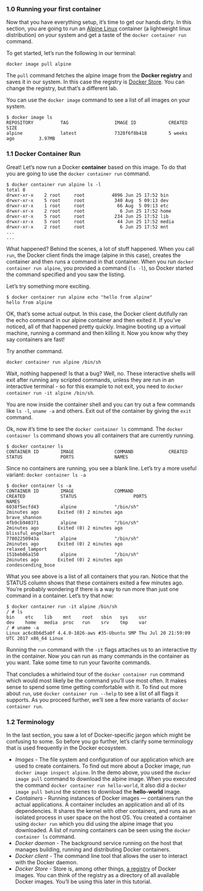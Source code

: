### 1.0 Running your first container

Now that you have everything setup, it’s time to get our hands dirty. In this section, you are going to run an [Alpine Linux](http://www.alpinelinux.org/) container (a lightweight linux distribution) on your system and get a taste of the `docker container run` command.

To get started, let’s run the following in our terminal:

```
docker image pull alpine
```

The `pull` command fetches the alpine image from the **Docker registry** and saves it in our system. In this case the registry is [Docker Store](https://store.docker.com/). You can change the registry, but that’s a different lab.

You can use the `docker image` command to see a list of all images on your system.

```
$ docker image ls
REPOSITORY          TAG                 IMAGE ID            CREATED             SIZE
alpine              latest              7328f6f8b418        5 weeks ago         3.97MB
```

### 1.1 Docker Container Run
Great! Let’s now run a Docker **container** based on this image. To do that you are going to use the `docker container run` command.

```
$ docker container run alpine ls -l
total 8
drwxr-xr-x    2 root     root          4096 Jun 25 17:52 bin
drwxr-xr-x    5 root     root           340 Aug  5 09:13 dev
drwxr-xr-x    1 root     root            66 Aug  5 09:13 etc
drwxr-xr-x    2 root     root             6 Jun 25 17:52 home
drwxr-xr-x    5 root     root           234 Jun 25 17:52 lib
drwxr-xr-x    5 root     root            44 Jun 25 17:52 media
drwxr-xr-x    2 root     root             6 Jun 25 17:52 mnt
...
...
```

What happened? Behind the scenes, a lot of stuff happened. When you call `run`, the Docker client finds the image (alpine in this case), creates the container and then runs a command in that container. When you run `docker container run alpine`, you provided a command (`ls -l`), so Docker started the command specified and you saw the listing.

Let’s try something more exciting.

```
$ docker container run alpine echo "hello from alpine"
hello from alpine
```

OK, that’s some actual output. In this case, the Docker client dutifully ran the echo command in our alpine container and then exited it. If you’ve noticed, all of that happened pretty quickly. Imagine booting up a virtual machine, running a command and then killing it. Now you know why they say containers are fast!

Try another command.

```
docker container run alpine /bin/sh
```

Wait, nothing happened! Is that a bug? Well, no. These interactive shells will exit after running any scripted commands, unless they are run in an interactive terminal - so for this example to not exit, you need to `docker container run -it alpine /bin/sh`.

You are now inside the container shell and you can try out a few commands like `ls -l`, `uname -a` and others. Exit out of the container by giving the `exit` command.

Ok, now it’s time to see the `docker container ls` command. The `docker container ls` command shows you all containers that are currently running.

```
$ docker container ls
CONTAINER ID        IMAGE               COMMAND             CREATED             STATUS              PORTS               NAMES
```

Since no containers are running, you see a blank line. Let’s try a more useful variant: `docker container ls -a`

```
$ docker container ls -a
CONTAINER ID        IMAGE               COMMAND                  CREATED             STATUS                     PORTS               NAMES
6038f5ecfd43        alpine              "/bin/sh"                2minutes ago       Exited (0) 2 minutes ago                       brave_shannon
4fb9cb940371        alpine              "/bin/sh"                2minutes ago       Exited (0) 2 minutes ago                       blissful_engelbart
77802250943a        alpine              "/bin/sh"                2minutes ago       Exited (0) 2 minutes ago                       relaxed_lamport
151beb86a150        alpine              "/bin/sh"                2minutes ago       Exited (0) 2 minutes ago                       condescending_bose
```

What you see above is a list of all containers that you ran. Notice that the STATUS column shows that these containers exited a few minutes ago. You’re probably wondering if there is a way to run more than just one command in a container. Let’s try that now:

```
$ docker container run -it alpine /bin/sh
/ # ls
bin    etc    lib    mnt    root   sbin   sys    usr
dev    home   media  proc   run    srv    tmp    var
/ # uname -a
Linux ac6c8b6d5a0f 4.4.0-1026-aws #35-Ubuntu SMP Thu Jul 20 21:59:09 UTC 2017 x86_64 Linux
```

Running the `run` command with the `-it` flags attaches us to an interactive tty in the container. Now you can run as many commands in the container as you want. Take some time to run your favorite commands.

That concludes a whirlwind tour of the `docker container run` command which would most likely be the command you’ll use most often. It makes sense to spend some time getting comfortable with it. To find out more about `run`, use `docker container run --help` to see a list of all flags it supports. As you proceed further, we’ll see a few more variants of `docker container run`.

### 1.2 Terminology

In the last section, you saw a lot of Docker-specific jargon which might be confusing to some. So before you go further, let’s clarify some terminology that is used frequently in the Docker ecosystem.

- *Images* - The file system and configuration of our application which are used to create containers. To find out more about a Docker image, run `docker image inspect alpine`. In the demo above, you used the `docker image pull` command to download the alpine image. When you executed the command `docker container run hello-world`, it also did a `docker image pull behind` the scenes to download the **hello-world** image.
- *Containers* - Running instances of Docker images — containers run the actual applications. A container includes an application and all of its dependencies. It shares the kernel with other containers, and runs as an isolated process in user space on the host OS. You created a container using `docker run` which you did using the alpine image that you downloaded. A list of running containers can be seen using the `docker container ls` command.
- *Docker daemon* - The background service running on the host that manages building, running and distributing Docker containers.
- *Docker client* - The command line tool that allows the user to interact with the Docker daemon.
- *Docker Store* - Store is, among other things, [a registry](https://store.docker.com/) of Docker images. You can think of the registry as a directory of all available Docker images. You’ll be using this later in this tutorial.
